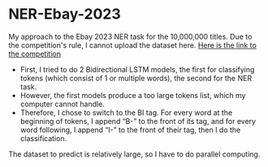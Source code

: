 # NER-Ebay-2023
My approach to the Ebay 2023 NER task for the 10,000,000 titles. Due to the competition's rule, I cannot upload the dataset here. [Here is the link to the competition](https://eval.ai/web/challenges/challenge-page/2014/overview)
- First, I tried to do 2 Bidirectional LSTM models, the first for classifying tokens (which consist of 1 or multiple words), the second for the NER task.	 
- However, the first models produce a too large tokens list, which my computer cannot handle.   
- Therefore, I chose to switch to the BI tag. For every word at the beginning of tokens, I append “B-” to the front of its tag, and for every word following, I append “I-” to the front of their tag, then I do the classification.

The dataset to predict is relatively large, so I have to do parallel computing. 
